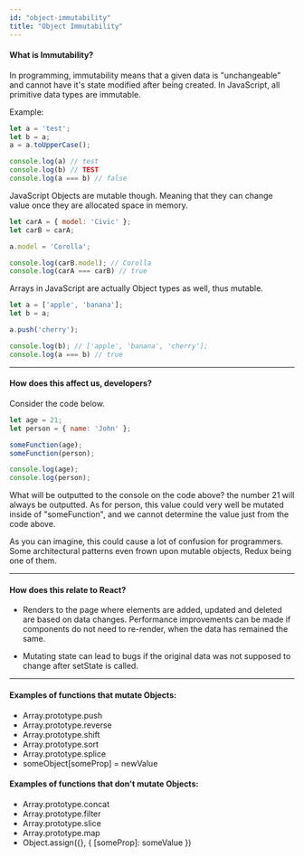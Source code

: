 ```yaml
---
id: "object-immutability"
title: "Object Immutability"
---
```


#### What is Immutability?

In programming, immutability means that a given data is "unchangeable" and cannot have it's state modified after being created.
In JavaScript, all primitive data types are immutable.

Example:

```js
let a = 'test';
let b = a;
a = a.toUpperCase();

console.log(a) // test
console.log(b) // TEST
console.log(a === b) // false
```

JavaScript Objects are mutable though. Meaning that they can change value once they are allocated space in memory.

```js
let carA = { model: 'Civic' };
let carB = carA;

a.model = 'Corolla';

console.log(carB.model); // Corolla
console.log(carA === carB) // true
```

Arrays in JavaScript are actually Object types as well, thus mutable.

```js
let a = ['apple', 'banana'];
let b = a;

a.push('cherry');

console.log(b); // ['apple', 'banana', 'cherry'];
console.log(a === b) // true
```

---

#### How does this affect us, developers?

Consider the code below.

```js
let age = 21;
let person = { name: 'John' };

someFunction(age);
someFunction(person);

console.log(age);
console.log(person);
```

What will be outputted to the console on the code above?
the number 21 will always be outputted.
As for person, this value could very well be mutated inside of "someFunction", and we cannot
determine the value just from the code above.

As you can imagine, this could cause a lot of confusion for programmers. Some architectural patterns even frown upon mutable objects, Redux being one of them.

---

#### How does this relate to React?

- Renders to the page where elements are added, updated and deleted are based on data changes.
Performance improvements can be made if components do not need to re-render, when the data has remained the same.

- Mutating state can lead to bugs if the original data was not supposed to change after setState is called.

---

#### Examples of functions that mutate Objects:

- Array.prototype.push
- Array.prototype.reverse
- Array.prototype.shift
- Array.prototype.sort
- Array.prototype.splice
- someObject[someProp] = newValue


#### Examples of functions that don't mutate Objects:

- Array.prototype.concat
- Array.prototype.filter
- Array.prototype.slice
- Array.prototype.map
- Object.assign({}, { [someProp]: someValue })
